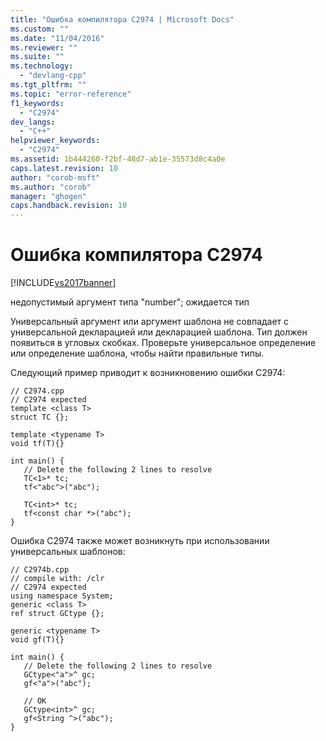 ```yaml
---
title: "Ошибка компилятора C2974 | Microsoft Docs"
ms.custom: ""
ms.date: "11/04/2016"
ms.reviewer: ""
ms.suite: ""
ms.technology: 
  - "devlang-cpp"
ms.tgt_pltfrm: ""
ms.topic: "error-reference"
f1_keywords: 
  - "C2974"
dev_langs: 
  - "C++"
helpviewer_keywords: 
  - "C2974"
ms.assetid: 1b444260-f2bf-48d7-ab1e-35573d8c4a0e
caps.latest.revision: 10
author: "corob-msft"
ms.author: "corob"
manager: "ghogen"
caps.handback.revision: 10
---
```

# Ошибка компилятора C2974
[!INCLUDE[vs2017banner](../../assembler/inline/includes/vs2017banner.md)]

недопустимый аргумент типа "number"; ожидается тип  
  
 Универсальный аргумент или аргумент шаблона не совпадает с универсальной декларацией или декларацией шаблона.  Тип должен появиться в угловых скобках.  Проверьте универсальное определение или определение шаблона, чтобы найти правильные типы.  
  
 Следующий пример приводит к возникновению ошибки C2974:  
  
```  
// C2974.cpp  
// C2974 expected  
template <class T>  
struct TC {};  
  
template <typename T>  
void tf(T){}  
  
int main() {  
   // Delete the following 2 lines to resolve  
   TC<1>* tc;  
   tf<"abc">("abc");  
  
   TC<int>* tc;  
   tf<const char *>("abc");  
}  
```  
  
 Ошибка C2974 также может возникнуть при использовании универсальных шаблонов:  
  
```  
// C2974b.cpp  
// compile with: /clr  
// C2974 expected  
using namespace System;  
generic <class T>  
ref struct GCtype {};  
  
generic <typename T>  
void gf(T){}  
  
int main() {  
   // Delete the following 2 lines to resolve  
   GCtype<"a">^ gc;  
   gf<"a">("abc");  
  
   // OK  
   GCtype<int>^ gc;  
   gf<String ^>("abc");  
}  
```
